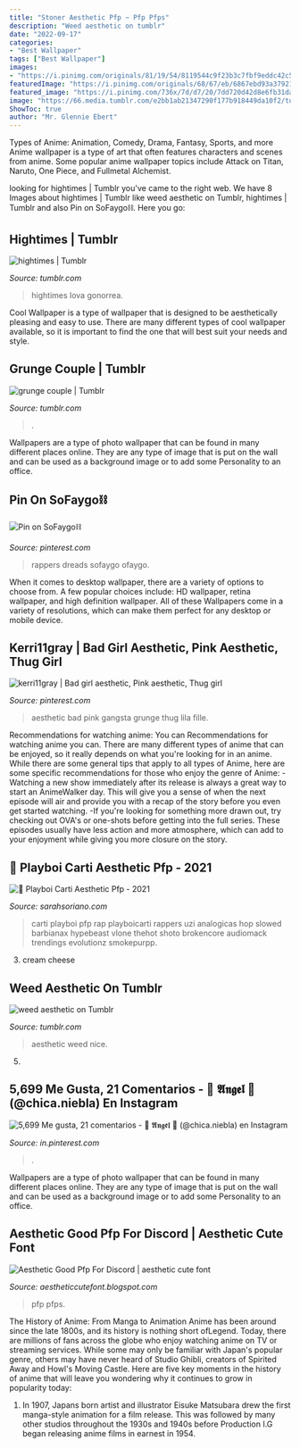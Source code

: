 ```yaml
---
title: "Stoner Aesthetic Pfp ~ Pfp Pfps"
description: "Weed aesthetic on tumblr"
date: "2022-09-17"
categories:
- "Best Wallpaper"
tags: ["Best Wallpaper"]
images:
- "https://i.pinimg.com/originals/81/19/54/8119544c9f23b3c7fbf9eddc42c5a515.jpg"
featuredImage: "https://i.pinimg.com/originals/68/67/eb/6867ebd93a3792129e0d7b506c5a6a98.jpg"
featured_image: "https://i.pinimg.com/736x/7d/d7/20/7dd720d42d8e6fb31da97fbc2d741c6f.jpg"
image: "https://66.media.tumblr.com/e2bb1ab21347290f177b918449da10f2/tumblr_pqfa6r4vgF1s87p6s_540.jpg"
ShowToc: true
author: "Mr. Glennie Ebert"
---
```



Types of Anime: Animation, Comedy, Drama, Fantasy, Sports, and more
Anime wallpaper is a type of art that often features characters and scenes from anime. Some popular anime wallpaper topics include Attack on Titan, Naruto, One Piece, and Fullmetal Alchemist.

	

		
looking for hightimes | Tumblr you've came to the right web. We have 8 Images about hightimes | Tumblr like weed aesthetic on Tumblr, hightimes | Tumblr and also Pin on SoFaygo⛓. Here you go:
		
    
## Hightimes | Tumblr

<img loading=lazy src="https://64.media.tumblr.com/0e78eea07f6e1952e72afb819a42da64/5e98c37f2d0c85b6-da/s640x960/e038c36197bbcb9c88b12b84d56d44384f79381a.png" onerror="this.onerror=null;this.src='https://tse3.mm.bing.net/th?id=OIP.bjCvH3rwwk2uH6DDGaBgNQHaFj&amp;pid=15.1';" alt="hightimes | Tumblr">

_Source: tumblr.com_

>hightimes lova gonorrea. 

	

Cool Wallpaper is a type of wallpaper that is designed to be aesthetically pleasing and easy to use. There are many different types of cool wallpaper available, so it is important to find the one that will best suit your needs and style.

    
## Grunge Couple | Tumblr

<img loading=lazy src="https://64.media.tumblr.com/0b3de5023afba8a3c771175167f13e7e/97b97e7756ee00f9-fe/s1280x1920/61f55f88a9381e32e74682a952bc2823cb27e970.jpg" onerror="this.onerror=null;this.src='https://tse1.mm.bing.net/th?id=OIP.1wzIS8zQLs3TVA1xTPuVwgHaHa&amp;pid=15.1';" alt="grunge couple | Tumblr">

_Source: tumblr.com_

>. 

	



Wallpapers are a type of photo wallpaper that can be found in many different places online. They are any type of image that is put on the wall and can be used as a background image or to add some Personality to an office.

    
## Pin On SoFaygo⛓

<img loading=lazy src="https://i.pinimg.com/originals/81/19/54/8119544c9f23b3c7fbf9eddc42c5a515.jpg" onerror="this.onerror=null;this.src='https://tse1.mm.bing.net/th?id=OIP.bQB3Q5x5NyaiMJ6q1AoL1gHaNE&amp;pid=15.1';" alt="Pin on SoFaygo⛓">

_Source: pinterest.com_

>rappers dreads sofaygo ofaygo. 

	

When it comes to desktop wallpaper, there are a variety of options to choose from. A few popular choices include: HD wallpaper, retina wallpaper, and high definition wallpaper. All of these Wallpapers come in a variety of resolutions, which can make them perfect for any desktop or mobile device. 

    
## Kerri11gray | Bad Girl Aesthetic, Pink Aesthetic, Thug Girl

<img loading=lazy src="https://i.pinimg.com/originals/68/67/eb/6867ebd93a3792129e0d7b506c5a6a98.jpg" onerror="this.onerror=null;this.src='https://tse2.mm.bing.net/th?id=OIP.Wwi1uFQpUS85FgASlwvnFAHaJL&amp;pid=15.1';" alt="kerri11gray | Bad girl aesthetic, Pink aesthetic, Thug girl">

_Source: pinterest.com_

>aesthetic bad pink gangsta grunge thug lila fille. 

	

Recommendations for watching anime: You can
Recommendations for watching anime you can. There are many different types of anime that can be enjoyed, so it really depends on what you're looking for in an anime. While there are some general tips that apply to all types of Anime, here are some specific recommendations for those who enjoy the genre of Anime: 
-Watching a new show immediately after its release is always a great way to start an AnimeWalker day. This will give you a sense of when the next episode will air and provide you with a recap of the story before you even get started watching. 
-If you're looking for something more drawn out, try checking out OVA's or one-shots before getting into the full series. These episodes usually have less action and more atmosphere, which can add to your enjoyment while giving you more closure on the story.

    
## 🖤 Playboi Carti Aesthetic Pfp - 2021

<img loading=lazy src="https://i.pinimg.com/originals/c6/ab/0d/c6ab0dd6172c2fe7323ba430a9e51161.jpg" onerror="this.onerror=null;this.src='https://tse4.mm.bing.net/th?id=OIP.2_R5SKSWvphmeBMOYjapVQHaHa&amp;pid=15.1';" alt="🖤 Playboi Carti Aesthetic Pfp - 2021">

_Source: sarahsoriano.com_

>carti playboi pfp rap playboicarti rappers uzi analogicas hop slowed barbianax hypebeast vlone thehot shoto brokencore audiomack trendings evolutionz smokepurpp. 

	

3. cream cheese 

    
## Weed Aesthetic On Tumblr

<img loading=lazy src="https://66.media.tumblr.com/e2bb1ab21347290f177b918449da10f2/tumblr_pqfa6r4vgF1s87p6s_540.jpg" onerror="this.onerror=null;this.src='https://tse1.mm.bing.net/th?id=OIP.RJOCFhMEUvKm8o7tAlaXzQHaJ4&amp;pid=15.1';" alt="weed aesthetic on Tumblr">

_Source: tumblr.com_

>aesthetic weed nice. 

	

5.

    
## 5,699 Me Gusta, 21 Comentarios - 🖤 𝕬𝖓𝖌𝖊𝖑 🖤 (@chica.niebla) En Instagram

<img loading=lazy src="https://i.pinimg.com/736x/7d/d7/20/7dd720d42d8e6fb31da97fbc2d741c6f.jpg" onerror="this.onerror=null;this.src='https://tse3.mm.bing.net/th?id=OIP.wlP13peLzlvwTxZYepL7qwHaHM&amp;pid=15.1';" alt="5,699 Me gusta, 21 comentarios - 🖤 𝕬𝖓𝖌𝖊𝖑 🖤 (@chica.niebla) en Instagram">

_Source: in.pinterest.com_

>. 

	



Wallpapers are a type of photo wallpaper that can be found in many different places online. They are any type of image that is put on the wall and can be used as a background image or to add some Personality to an office.

    
## Aesthetic Good Pfp For Discord | Aesthetic Cute Font

<img loading=lazy src="https://i.redd.it/3nruxs1tnzr01.png" onerror="this.onerror=null;this.src='https://tse2.mm.bing.net/th?id=OIP.Dep9nN-CTOvHlznz1p5sjAHaJ-&amp;pid=15.1';" alt="Aesthetic Good Pfp For Discord | aesthetic cute font">

_Source: aestheticcutefont.blogspot.com_

>pfp pfps. 

	

The History of Anime: From Manga to Animation
Anime has been around since the late 1800s, and its history is nothing short ofLegend. Today, there are millions of fans across the globe who enjoy watching anime on TV or streaming services. While some may only be familiar with Japan's popular genre, others may have never heard of Studio Ghibli, creators of Spirited Away and Howl's Moving Castle. Here are five key moments in the history of anime that will leave you wondering why it continues to grow in popularity today:
1) In 1907, Japans born artist and illustrator Eisuke Matsubara drew the first manga-style animation for a film release. This was followed by many other studios throughout the 1930s and 1940s before Production I.G began releasing anime films in earnest in 1954.


